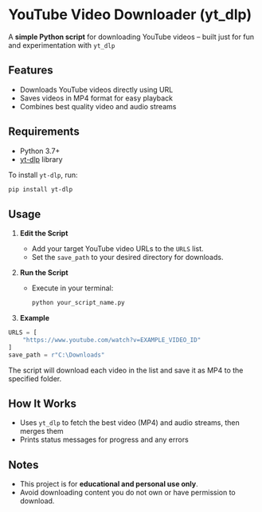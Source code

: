 # YouTube Video Downloader (yt_dlp)

A **simple Python script** for downloading YouTube videos – built just for fun and experimentation with `yt_dlp`

## Features

- Downloads YouTube videos directly using URL
- Saves videos in MP4 format for easy playback
- Combines best quality video and audio streams

## Requirements

- Python 3.7+
- [yt-dlp](https://github.com/yt-dlp/yt-dlp) library

To install `yt-dlp`, run:
```sh
pip install yt-dlp
```

## Usage

1. **Edit the Script**
   - Add your target YouTube video URLs to the `URLS` list.
   - Set the `save_path` to your desired directory for downloads.

2. **Run the Script**
   - Execute in your terminal:
     ```sh
     python your_script_name.py
     ```

3. **Example**
```python
URLS = [
    "https://www.youtube.com/watch?v=EXAMPLE_VIDEO_ID"
]
save_path = r"C:\Downloads"
```
The script will download each video in the list and save it as MP4 to the specified folder.

## How It Works

- Uses `yt_dlp` to fetch the best video (MP4) and audio streams, then merges them
- Prints status messages for progress and any errors

## Notes

- This project is for **educational and personal use only**.
- Avoid downloading content you do not own or have permission to download.
